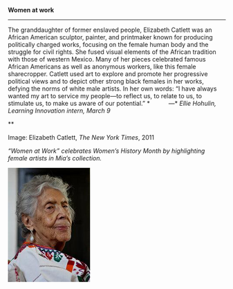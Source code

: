 **Women at work**

****

 The granddaughter of former enslaved people, Elizabeth Catlett was an African American sculptor, painter, and printmaker known for producing politically charged works, focusing on the female human body and the struggle for civil rights. She fused visual elements of the African tradition with those of western Mexico. Many of her pieces celebrated famous African Americans as well as anonymous workers, like this female sharecropper. Catlett used art to explore and promote her progressive political views and to depict other strong black females in her works, defying the norms of white male artists. In her own words: “I have always wanted my art to service my people—to reflect us, to relate to us, to stimulate us, to make us aware of our potential.” *
           —* *Ellie Hohulin, Learning Innovation intern, March 9*

**

Image: Elizabeth Catlett, *The New York Times*, 2011

*“Women at Work” celebrates Women’s History Month by highlighting female artists in Mia’s collection.*

![](../images/16-3-9_P.97.1_WomenatWork_CatlettEDIT-1.jpg)
